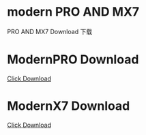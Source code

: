 # modern PRO AND MX7
PRO AND MX7
Download 下载

# ModernPRO Download

<a href="https://github.com/xlsqwg/modern/releases/download/10.5/MD-PRO10S5.7z">Click Download</a>

# ModernX7 Download

<a href="https://github.com/xlsqwg/modern/releases/download/2.0/ModernX7-VER2.7z">Click Download</a>
